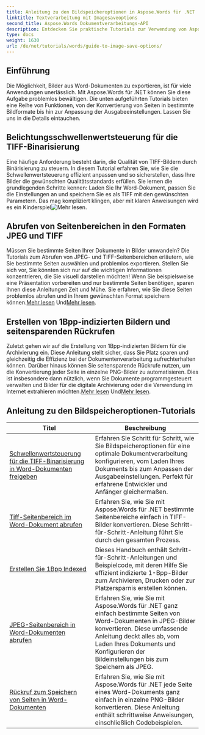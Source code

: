 ```yaml
---
title: Anleitung zu den Bildspeicheroptionen in Aspose.Words für .NET
linktitle: Textverarbeitung mit Imagesaveoptions
second_title: Aspose.Words Dokumentverarbeitungs-API
description: Entdecken Sie praktische Tutorials zur Verwendung von Aspose.Words für .NET zum Speichern von Bildern mit leicht verständlichen Schritten und Codebeispielen für eine effiziente Dokumentverarbeitung.
type: docs
weight: 1630
url: /de/net/tutorials/words/guide-to-image-save-options/
---
```

## Einführung

Die Möglichkeit, Bilder aus Word-Dokumenten zu exportieren, ist für viele Anwendungen unerlässlich. Mit Aspose.Words für .NET können Sie diese Aufgabe problemlos bewältigen. Die unten aufgeführten Tutorials bieten eine Reihe von Funktionen, von der Konvertierung von Seiten in bestimmte Bildformate bis hin zur Anpassung der Ausgabeeinstellungen. Lassen Sie uns in die Details eintauchen.

## Belichtungsschwellenwertsteuerung für die TIFF-Binarisierung

Eine häufige Anforderung besteht darin, die Qualität von TIFF-Bildern durch Binärisierung zu steuern. In diesem Tutorial erfahren Sie, wie Sie die Schwellenwertsteuerung effizient anpassen und so sicherstellen, dass Ihre Bilder die gewünschten Qualitätsstandards erfüllen. Sie lernen die grundlegenden Schritte kennen: Laden Sie Ihr Word-Dokument, passen Sie die Einstellungen an und speichern Sie es als TIFF mit den gewünschten Parametern. Das mag kompliziert klingen, aber mit klaren Anweisungen wird es ein Kinderspiel![Mehr lesen](./expose-threshold-control-for-tiff-binarization-in-word-document/).

## Abrufen von Seitenbereichen in den Formaten JPEG und TIFF

 Müssen Sie bestimmte Seiten Ihrer Dokumente in Bilder umwandeln? Die Tutorials zum Abrufen von JPEG- und TIFF-Seitenbereichen erläutern, wie Sie bestimmte Seiten auswählen und problemlos exportieren. Stellen Sie sich vor, Sie könnten sich nur auf die wichtigen Informationen konzentrieren, die Sie visuell darstellen möchten! Wenn Sie beispielsweise eine Präsentation vorbereiten und nur bestimmte Seiten benötigen, sparen Ihnen diese Anleitungen Zeit und Mühe. Sie erfahren, wie Sie diese Seiten problemlos abrufen und in Ihrem gewünschten Format speichern können.[Mehr lesen](./get-jpeg-page-range-word-document/) Und[Mehr lesen](./get-tiff-page-range-word-document/).

## Erstellen von 1Bpp-indizierten Bildern und seitensparenden Rückrufen

 Zuletzt gehen wir auf die Erstellung von 1Bpp-indizierten Bildern für die Archivierung ein. Diese Anleitung stellt sicher, dass Sie Platz sparen und gleichzeitig die Effizienz bei der Dokumentenverarbeitung aufrechterhalten können. Darüber hinaus können Sie seitensparende Rückrufe nutzen, um die Konvertierung jeder Seite in einzelne PNG-Bilder zu automatisieren. Dies ist insbesondere dann nützlich, wenn Sie Dokumente programmgesteuert verwalten und Bilder für die digitale Archivierung oder die Verwendung im Internet extrahieren möchten.[Mehr lesen](./create-1bpp-indexed/) Und[Mehr lesen](./page-saving-callback-word-document/).

 ## Anleitung zu den Bildspeicheroptionen-Tutorials
| Titel | Beschreibung |
| --- | --- |
| [Schwellenwertsteuerung für die TIFF-Binarisierung in Word-Dokumenten freigeben](./expose-threshold-control-for-tiff-binarization-in-word-document/) | Erfahren Sie Schritt für Schritt, wie Sie Bildspeicheroptionen für eine optimale Dokumentverarbeitung konfigurieren, vom Laden Ihres Dokuments bis zum Anpassen der Ausgabeeinstellungen. Perfekt für erfahrene Entwickler und Anfänger gleichermaßen. |
| [Tiff-Seitenbereich im Word-Dokument abrufen](./get-tiff-page-range-word-document/) | Erfahren Sie, wie Sie mit Aspose.Words für .NET bestimmte Seitenbereiche einfach in TIFF-Bilder konvertieren. Diese Schritt-für-Schritt-Anleitung führt Sie durch den gesamten Prozess. |
| [Erstellen Sie 1Bpp Indexed](./create-1bpp-indexed/) | Dieses Handbuch enthält Schritt-für-Schritt-Anleitungen und Beispielcode, mit deren Hilfe Sie effizient indizierte 1-Bpp-Bilder zum Archivieren, Drucken oder zur Platzersparnis erstellen können. |
| [JPEG-Seitenbereich in Word-Dokumenten abrufen](./get-jpeg-page-range-word-document/) | Erfahren Sie, wie Sie mit Aspose.Words für .NET ganz einfach bestimmte Seiten von Word-Dokumenten in JPEG-Bilder konvertieren. Diese umfassende Anleitung deckt alles ab, vom Laden Ihres Dokuments und Konfigurieren der Bildeinstellungen bis zum Speichern als JPEG. |
| [Rückruf zum Speichern von Seiten in Word-Dokumenten](./page-saving-callback-word-document/) | Erfahren Sie, wie Sie mit Aspose.Words für .NET jede Seite eines Word-Dokuments ganz einfach in einzelne PNG-Bilder konvertieren. Diese Anleitung enthält schrittweise Anweisungen, einschließlich Codebeispielen. |
